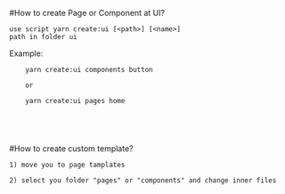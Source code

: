 #How to create Page or Component at UI?

```
use script yarn create:ui [<path>] [<name>]
path in folder ui
```

Example:
```
    yarn create:ui components button

    or
    
    yarn create:ui pages home
    
    
    
    
```

#How to create custom template?
```
1) move you to page tamplates

2) select you folder "pages" or "components" and change inner files
